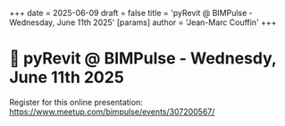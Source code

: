 +++ 
date = 2025-06-09
draft = false 
title = 'pyRevit @ BIMPulse - Wednesday, June 11th 2025' 
[params]
  author = 'Jean-Marc Couffin'
+++ 

# 🎉 pyRevit @ BIMPulse - Wednesdy, June 11th 2025

Register for this online presentation: https://www.meetup.com/bimpulse/events/307200567/
